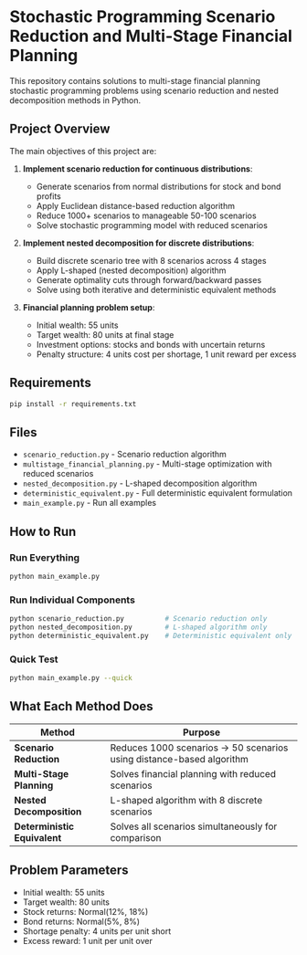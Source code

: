 # Stochastic Programming Scenario Reduction and Multi-Stage Financial Planning

This repository contains solutions to multi-stage financial planning stochastic programming problems using scenario reduction and nested decomposition methods in Python.

## Project Overview

The main objectives of this project are:

1. **Implement scenario reduction for continuous distributions**:
   - Generate scenarios from normal distributions for stock and bond profits
   - Apply Euclidean distance-based reduction algorithm
   - Reduce 1000+ scenarios to manageable 50-100 scenarios
   - Solve stochastic programming model with reduced scenarios

2. **Implement nested decomposition for discrete distributions**:
   - Build discrete scenario tree with 8 scenarios across 4 stages
   - Apply L-shaped (nested decomposition) algorithm
   - Generate optimality cuts through forward/backward passes
   - Solve using both iterative and deterministic equivalent methods

3. **Financial planning problem setup**:
   - Initial wealth: 55 units
   - Target wealth: 80 units at final stage
   - Investment options: stocks and bonds with uncertain returns
   - Penalty structure: 4 units cost per shortage, 1 unit reward per excess

## Requirements

```bash
pip install -r requirements.txt
```

## Files

- `scenario_reduction.py` - Scenario reduction algorithm
- `multistage_financial_planning.py` - Multi-stage optimization with reduced scenarios
- `nested_decomposition.py` - L-shaped decomposition algorithm
- `deterministic_equivalent.py` - Full deterministic equivalent formulation
- `main_example.py` - Run all examples

## How to Run

### Run Everything
```bash
python main_example.py
```

### Run Individual Components
```bash
python scenario_reduction.py          # Scenario reduction only
python nested_decomposition.py        # L-shaped algorithm only
python deterministic_equivalent.py    # Deterministic equivalent only
```

### Quick Test
```bash
python main_example.py --quick
```

## What Each Method Does

| Method | Purpose |
|--------|---------|
| **Scenario Reduction** | Reduces 1000 scenarios → 50 scenarios using distance-based algorithm |
| **Multi-Stage Planning** | Solves financial planning with reduced scenarios |
| **Nested Decomposition** | L-shaped algorithm with 8 discrete scenarios |
| **Deterministic Equivalent** | Solves all scenarios simultaneously for comparison |


## Problem Parameters

- Initial wealth: 55 units
- Target wealth: 80 units
- Stock returns: Normal(12%, 18%)
- Bond returns: Normal(5%, 8%)
- Shortage penalty: 4 units per unit short
- Excess reward: 1 unit per unit over

